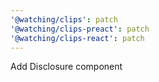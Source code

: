 ```yaml
---
'@watching/clips': patch
'@watching/clips-preact': patch
'@watching/clips-react': patch
---
```


Add Disclosure component

